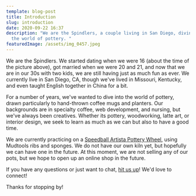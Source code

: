```yaml
---
template: blog-post
title: Introduction
slug: introduction
date: 2020-09-22 16:37
description: "We are the Spindlers, a couple living in San Diego, diving into
  the world of pottery. "
featuredImage: /assets/img_0457.jpeg
---
```

We are the Spindlers. We started dating when we were 16 (about the time of the picture above), got married when we were 20 and 21, and now that we are in our 30s with two kids, we are still having just as much fun as ever. We currently live in San Diego, CA, though we've lived in Missouri, Kentucky, and even taught English together in China for a bit.

For a number of years, we've wanted to dive into the world of pottery, drawn particularly to hand-thrown coffee mugs and planters. Our backgrounds are in specialty coffee, web development, and nursing, but we've always been creatives. Whether its pottery, woodworking, latte art, or interior design, we seek to learn as much as we can but also to have a good time.

We are currently practicing on a [Speedball Artista Pottery Wheel](https://www.theceramicshop.com/product/576/artista-pottery-wheel-ci/?gclid=CjwKCAjw5Kv7BRBSEiwAXGDElTw2wL8y1tYRTiItwHszHZXFD1AFtxzkBxeFJ3XTpK9gNQFPUlSDRxoC3dwQAvD_BwE), using Mudtools ribs and sponges. We do not have our own kiln yet, but hopefully we can have one in the future. At this moment, we are not selling any of our pots, but we hope to open up an online shop in the future.

If you have any questions or just want to chat, [hit us up](/contact)! We'd love to connect!

Thanks for stopping by!
